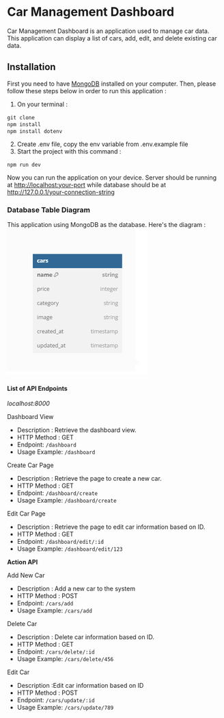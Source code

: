 # Car Management Dashboard

Car Management Dashboard is an application used to manage car data. This application can display a list of cars, add, edit, and delete existing car data.

## Installation

First you need to have [MongoDB](https://www.mongodb.com/try/download/compass) installed on your computer. Then, please follow these steps below in order to run this application :

1. On your terminal :

```
git clone
npm install
npm install dotenv
```

2. Create .env file, copy the env variable from .env.example file
3. Start the project with this command :

```
npm run dev
```

Now you can run the application on your device. Server should be running at <http://localhost:your-port> while database should be at <http://127.0.0.1/your-connection-string>

### Database Table Diagram

This application using MongoDB as the database. Here's the diagram :
![table](public/images/db_diagram.png)

#### List of API Endpoints

_localhost:8000_

Dashboard View

- Description : Retrieve the dashboard view.
- HTTP Method : GET
- Endpoint: `/dashboard`
- Usage Example: `/dashboard`

Create Car Page

- Description : Retrieve the page to create a new car.
- HTTP Method : GET
- Endpoint: `/dashboard/create`
- Usage Example: `/dashboard/create`

Edit Car Page

- Description : Retrieve the page to edit car information based on ID.
- HTTP Method : GET
- Endpoint: `/dashboard/edit/:id`
- Usage Example: `/dashboard/edit/123`

**Action API**

Add New Car

- Description : Add a new car to the system
- HTTP Method : POST
- Endpoint: `/cars/add`
- Usage Example: `/cars/add`

Delete Car

- Description : Delete car information based on ID.
- HTTP Method : GET
- Endpoint: `/cars/delete/:id`
- Usage Example: `/cars/delete/456`

Edit Car

- Description :Edit car information based on ID
- HTTP Method : POST
- Endpoint: `/cars/update/:id`
- Usage Example: `/cars/update/789`
